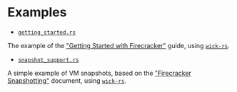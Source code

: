 # Examples

- [`getting_started.rs`](getting_started.rs)

The example of the
["Getting Started with Firecracker"](https://github.com/firecracker-microvm/firecracker/blob/v1.12.0/docs/getting-started.md)
guide, using [`wick-rs`](..).

- [`snapshot_support.rs`](snapshot_support.rs)

A simple example of VM snapshots, based on the
["Firecracker Snapshotting"](https://github.com/firecracker-microvm/firecracker/blob/v1.12.0/docs/snapshotting/snapshot-support.md)
document, using [`wick-rs`](..).
